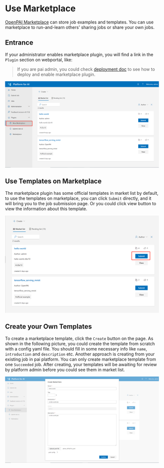# Use Marketplace

[OpenPAI Marketplace](https://github.com/microsoft/openpaimarketplace) can store job examples and templates. You can use marketplace to run-and-learn others' sharing jobs or share your own jobs.

## Entrance

If your administrator enables marketplace plugin, you will find a link in the `Plugin` section on webportal, like:

> If you are pai admin, you could check [deployment doc](https://github.com/microsoft/openpaimarketplace/blob/master/docs/deployment.md) to see how to deploy and enable marketplace plugin.

![plugin](imgs/marketplace-plugin.png)

## Use Templates on Marketplace

The marketplace plugin has some official templates in market list by default, to use the templates on marketplace, you can click `Submit` directly, and it will bring you to the job submission page. Or you could click view button to view the information about this template.

![submit](imgs/marketplace-submit.png)

## Create your Own Templates

To create a marketplace template, click the `Create` button on the page. As shown in the following picture, you could create the template from scratch with a config yaml file. You should fill in some necessary info like `name`, `introduction` and `description` etc. Another approach is creating from your existing job in pai platform. You can only create marketplace template from one `Succeeded` job. After creating, your templates will be awaiting for review by platform admin before you could see them in market list.

![create](imgs/marketplace-create-new.png)
